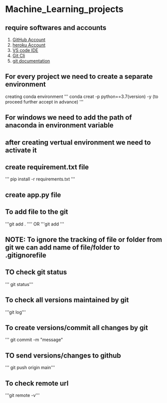# Machine_Learning_projects
## require softwares and accounts
1. [GitHub Account](https://github.com/login)
2. [heroku Account](https://id.heroku.com/login)
3. [VS code IDE](https://code.visualstudio.com/download)
4. [Git Cli](https://git-scm.com/downloads)
5. [git documentation](https://git-scm.com/docs/git)

## For every project we need to create a separate environment
creating conda environment
'''
conda creat -p <env-name> python==3.7(version) -y (to proceed further  accept in advance)
'''
## For windows we need to add the path of anaconda in environment variable
## after creating vertual environment we need to activate it
## create requirement.txt file
'''
pip install -r requirements.txt
'''
## create app.py file

## To add file to the git
'''git add . '''' 
OR 
'''git add <filename>'''
## NOTE: To ignore the tracking of file or folder from git we can add name of file/folder to .gitignorefile

## TO check git status 
''' git status'''
## To check all versions maintained by git 
'''git log'''
## To create versions/commit all changes by git
''' git commit -m "message"
## TO send versions/changes to github
''' git push origin main'''
## To check remote url
'''git remote -v'''
